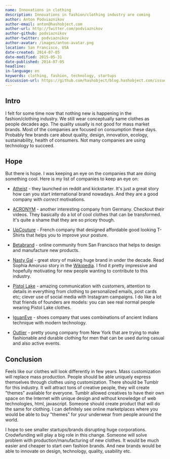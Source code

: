 ```yaml
---
name: Innovations in clothing
description: Innovations in fashion/clothing industry are coming
author: Anton Podviaznikov
author-email: anton@hashobject.com
author-url: http://twitter.com/podviaznikov
author-github: podviaznikov
author-twitter: podviaznikov
author-avatar: /images/anton-avatar.png
location: San Francisco, USA
date-created: 2014-07-05
date-modified: 2015-05-31
date-published: 2014-07-05
headline:
in-language: en
keywords: clothing, fashion, technology, startups
discussion-url: https://github.com/hashobject/blog.hashobject.com/issues/17
---
```

## Intro

I felt for some time now that nothing new is happening in the fashion/clothing industry.
We still wear conceptually same clothes as people decades ago. The quality usually is not good for
mass market brands. Most of the companies are focused on consumption these days. Probably few brands care
about quality, design, innovation, ecology, sustainability, health of consumers.
Not many companies are using technology to succeed.


## Hope

But there is hope. I was keeping an eye on the companies that are doing something cool.
Here is my list of companies to keep an eye on:

  * [Atheist](http://www.atheistberlin.com/atheist) - they launched on reddit and kickstarter.
  It's just a great story how can you start international brand nowadays. And they are a good company
  with *correct* motivations.

  * [ACRONYM](http://www.acrnm.com/) - another interesting company from Germany. Checkout their videos.
  They basically do a lot of cool clothes that can be transformed. It's quite a shame that they are so pricey though.

  * [UpCouture](http://upcouture.com/en/content/14-concept) - French company that designed affordable
  good looking T-Shirts that helps you to improve your posture.

  * [Betabrand](http://www.betabrand.com/) - online community from San Francisco that helps to design and manufacture new products.

  * [Nasty Gal](http://www.nastygal.com/) - great story of making huge brand in under the decade. Read Sophia Amoruso story in the [Wikipedia](http://en.wikipedia.org/wiki/Nasty_Gal). I find it pretty impressive and
  hopefully motivating for new people wanting to contribute to this industry.

  * [Pistol Lake](http://www.pistollake.com/) - amazing communication with customers, attention to details in everything from clothing to personalized emails, post cards etc;
  clever use of social media with Instagram campaigns. I do like a lot that friends of founders are models:
  you can see real normal people wearing Pistol Lake clothes.

  * [IguanEye](http://en.iguaneye.com/) - shoes company that uses combinations of ancient Indians technique with modern technology.

  * [Outlier](http://outlier.cc/) - pretty young company from New York that are trying to make fashionable and durable clothing for men that can be used during casual and also active events.


## Conclusion

Feels like our clothes will look differently in few years.
Mass customization will replace mass production. People should be able uniquely express themselves through clothes using customization. There should be Tumblr for this industry.
It will attract tons of creative people, they will create "themes" available for everyone.
Tumblr allowed creatives to have their own space on the Internet with unique
design and without knowledge of web technologies, html, javascript.
Someone should create product that will do the same for clothing. I can definitely see
online marketplaces where you would be able to buy "themes" for your underwear from people
around the world.


I hope to see smaller startups/brands disrupting huge corporations. Crodwfunding will play a big role in this change. Someone will solve problem with production/manufacturing of new clothes.
It would be much easier and cheaper to start own fashion brands.
And new brands would be able to innovate on design, technology, quality, usability etc.




